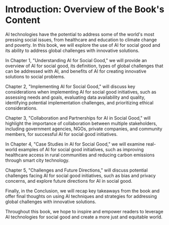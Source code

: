 Introduction: Overview of the Book's Content
============================================

AI technologies have the potential to address some of the world's most pressing social issues, from healthcare and education to climate change and poverty. In this book, we will explore the use of AI for social good and its ability to address global challenges with innovative solutions.

In Chapter 1, "Understanding AI for Social Good," we will provide an overview of AI for social good, its definition, types of global challenges that can be addressed with AI, and benefits of AI for creating innovative solutions to social problems.

Chapter 2, "Implementing AI for Social Good," will discuss key considerations when implementing AI for social good initiatives, such as assessing needs and goals, evaluating data availability and quality, identifying potential implementation challenges, and prioritizing ethical considerations.

Chapter 3, "Collaboration and Partnerships for AI in Social Good," will highlight the importance of collaboration between multiple stakeholders, including government agencies, NGOs, private companies, and community members, for successful AI for social good initiatives.

In Chapter 4, "Case Studies in AI for Social Good," we will examine real-world examples of AI for social good initiatives, such as improving healthcare access in rural communities and reducing carbon emissions through smart city technology.

Chapter 5, "Challenges and Future Directions," will discuss potential challenges facing AI for social good initiatives, such as bias and privacy concerns, and explore future directions for AI in social good.

Finally, in the Conclusion, we will recap key takeaways from the book and offer final thoughts on using AI techniques and strategies for addressing global challenges with innovative solutions.

Throughout this book, we hope to inspire and empower readers to leverage AI technologies for social good and create a more just and equitable world.
